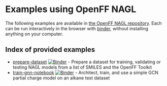 # Examples using OpenFF NAGL

The following examples are available in [the OpenFF NAGL repository](https://github.com/openforcefield/openff-nagl/tree/main/examples). Each can be run interactively in the browser with [binder](https://mybinder.org/v2/gh/openforcefield/openff-nagl/main?filepath=%2Fexamples%2F), without installing anything on your computer. 

## Index of provided examples

* [prepare-dataset](https://github.com/openforcefield/openff-nagl/tree/main/examples/prepare-datset) [![Binder](https://mybinder.org/badge_logo.svg)](https://mybinder.org/v2/gh/openforcefield/openff-nagl/main?labpath=examples%2Fprepare-datset%2Fprepare-datset.ipynb) - Prepare a dataset for training, validating or testing NAGL models from a list of SMILES and the OpenFF Toolkit
* [train-gnn-notebook](https://github.com/openforcefield/openff-nagl/tree/main/examples/train-gnn-notebook) [![Binder](https://mybinder.org/badge_logo.svg)](https://mybinder.org/v2/gh/openforcefield/openff-nagl/main?labpath=examples%2Ftrain-gnn-notebook%2Ftrain-gnn-notebook.ipynb) - Architect, train, and use a simple GCN partial charge model on an alkane test dataset
